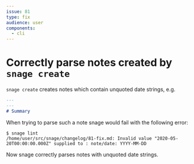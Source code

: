 ```yaml
---
issue: 81
type: fix
audience: user
components:
  - cli
---
```

# Correctly parse notes created by `snage create`

`snage create` creates notes which contain unquoted date strings, e.g.

```markdown
---
---
# Summary
```

When trying to parse such a note snage would fail with the following error:
```
$ snage lint
/home/user/src/snage/changelog/81-fix.md: Invalid value "2020-05-20T00:00:00.000Z" supplied to : note/date: YYYY-MM-DD
```

Now snage correctly parses notes with unquoted date strings.
